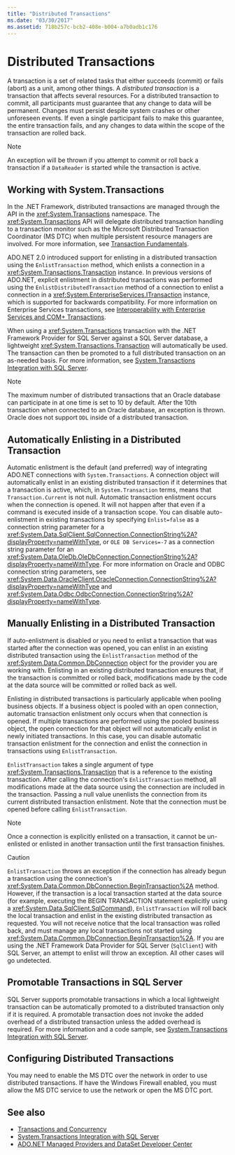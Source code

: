 ```yaml
---
title: "Distributed Transactions"
ms.date: "03/30/2017"
ms.assetid: 718b257c-bcb2-408e-b004-a7b0adb1c176
---
```

# Distributed Transactions
A transaction is a set of related tasks that either succeeds (commit) or fails (abort) as a unit, among other things. A *distributed transaction* is a transaction that affects several resources. For a distributed transaction to commit, all participants must guarantee that any change to data will be permanent. Changes must persist despite system crashes or other unforeseen events. If even a single participant fails to make this guarantee, the entire transaction fails, and any changes to data within the scope of the transaction are rolled back.  
  
> [!NOTE]
>  An exception will be thrown if you attempt to commit or roll back a transaction if a `DataReader` is started while the transaction is active.  
  
## Working with System.Transactions  
 In the .NET Framework, distributed transactions are managed through the API in the <xref:System.Transactions> namespace. The <xref:System.Transactions> API will delegate distributed transaction handling to a transaction monitor such as the Microsoft Distributed Transaction Coordinator (MS DTC) when multiple persistent resource managers are involved. For more information, see [Transaction Fundamentals](../../../../docs/framework/data/transactions/transaction-fundamentals.md).  
  
 ADO.NET 2.0 introduced support for enlisting in a distributed transaction using the `EnlistTransaction` method, which enlists a connection in a <xref:System.Transactions.Transaction> instance. In previous versions of ADO.NET, explicit enlistment in distributed transactions was performed using the `EnlistDistributedTransaction` method of a connection to enlist a connection in a <xref:System.EnterpriseServices.ITransaction> instance, which is supported for backwards compatibility. For more information on Enterprise Services transactions, see [Interoperability with Enterprise Services and COM+ Transactions](../../../../docs/framework/data/transactions/interoperability-with-enterprise-services-and-com-transactions.md).  
  
 When using a <xref:System.Transactions> transaction with the .NET Framework Provider for SQL Server against a SQL Server database, a lightweight <xref:System.Transactions.Transaction> will automatically be used. The transaction can then be promoted to a full distributed transaction on an as-needed basis. For more information, see [System.Transactions Integration with SQL Server](../../../../docs/framework/data/adonet/system-transactions-integration-with-sql-server.md).  
  
> [!NOTE]
>  The maximum number of distributed transactions that an Oracle database can participate in at one time is set to 10 by default. After the 10th transaction when connected to an Oracle database, an exception is thrown. Oracle does not support `DDL` inside of a distributed transaction.  
  
## Automatically Enlisting in a Distributed Transaction  
 Automatic enlistment is the default (and preferred) way of integrating ADO.NET connections with `System.Transactions`. A connection object will automatically enlist in an existing distributed transaction if it determines that a transaction is active, which, in `System.Transaction` terms, means that `Transaction.Current` is not null. Automatic transaction enlistment occurs when the connection is opened. It will not happen after that even if a command is executed inside of a transaction scope. You can disable auto-enlistment in existing transactions by specifying `Enlist=false` as a connection string parameter for a <xref:System.Data.SqlClient.SqlConnection.ConnectionString%2A?displayProperty=nameWithType>, or `OLE DB Services=-7` as a connection string parameter for an <xref:System.Data.OleDb.OleDbConnection.ConnectionString%2A?displayProperty=nameWithType>. For more information on Oracle and ODBC connection string parameters, see <xref:System.Data.OracleClient.OracleConnection.ConnectionString%2A?displayProperty=nameWithType> and <xref:System.Data.Odbc.OdbcConnection.ConnectionString%2A?displayProperty=nameWithType>.  
  
## Manually Enlisting in a Distributed Transaction  
 If auto-enlistment is disabled or you need to enlist a transaction that was started after the connection was opened, you can enlist in an existing distributed transaction using the `EnlistTransaction` method of the <xref:System.Data.Common.DbConnection> object for the provider you are working with. Enlisting in an existing distributed transaction ensures that, if the transaction is committed or rolled back, modifications made by the code at the data source will be committed or rolled back as well.  
  
 Enlisting in distributed transactions is particularly applicable when pooling business objects. If a business object is pooled with an open connection, automatic transaction enlistment only occurs when that connection is opened. If multiple transactions are performed using the pooled business object, the open connection for that object will not automatically enlist in newly initiated transactions. In this case, you can disable automatic transaction enlistment for the connection and enlist the connection in transactions using `EnlistTransaction`.  
  
 `EnlistTransaction` takes a single argument of type <xref:System.Transactions.Transaction> that is a reference to the existing transaction. After calling the connection's `EnlistTransaction` method, all modifications made at the data source using the connection are included in the transaction. Passing a null value unenlists the connection from its current distributed transaction enlistment. Note that the connection must be opened before calling `EnlistTransaction`.  
  
> [!NOTE]
>  Once a connection is explicitly enlisted on a transaction, it cannot be un-enlisted or enlisted in another transaction until the first transaction finishes.  
  
> [!CAUTION]
>  `EnlistTransaction` throws an exception if the connection has already begun a transaction using the connection's <xref:System.Data.Common.DbConnection.BeginTransaction%2A> method. However, if the transaction is a local transaction started at the data source (for example, executing the BEGIN TRANSACTION statement explicitly using a <xref:System.Data.SqlClient.SqlCommand>), `EnlistTransaction` will roll back the local transaction and enlist in the existing distributed transaction as requested. You will not receive notice that the local transaction was rolled back, and must manage any local transactions not started using <xref:System.Data.Common.DbConnection.BeginTransaction%2A>. If you are using the .NET Framework Data Provider for SQL Server (`SqlClient`) with SQL Server, an attempt to enlist will throw an exception. All other cases will go undetected.  
  
## Promotable Transactions in SQL Server  
 SQL Server supports promotable transactions in which a local lightweight transaction can be automatically promoted to a distributed transaction only if it is required. A promotable transaction does not invoke the added overhead of a distributed transaction unless the added overhead is required. For more information and a code sample, see [System.Transactions Integration with SQL Server](../../../../docs/framework/data/adonet/system-transactions-integration-with-sql-server.md).  
  
## Configuring Distributed Transactions  
 You may need to enable the MS DTC over the network in order to use distributed transactions. If have the Windows Firewall enabled, you must allow the MS DTC service to use the network or open the MS DTC port.  
  
## See also
- [Transactions and Concurrency](../../../../docs/framework/data/adonet/transactions-and-concurrency.md)
- [System.Transactions Integration with SQL Server](../../../../docs/framework/data/adonet/system-transactions-integration-with-sql-server.md)
- [ADO.NET Managed Providers and DataSet Developer Center](https://go.microsoft.com/fwlink/?LinkId=217917)
